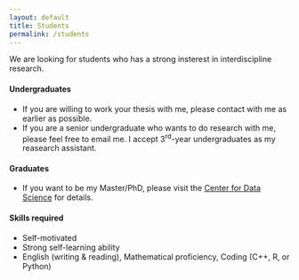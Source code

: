 ```yaml
---
layout: default
title: Students
permalink: /students
---
```


We are looking for students who has a strong insterest in interdiscipline research. <br>

#### Undergraduates
- If you are willing to work your thesis with me, please contact with me as earlier as possible.
- If you are a senior undergraduate who wants to do research with me, please feel free to email me. I accept 3<sup>rd</sup>-year undergraduates as my reasearch assistant.

#### Graduates
  - If you want to be my Master/PhD, please visit the [Center for Data Science](http://cds.zju.edu.cn/industry-news.aspx?k1=6&k2=24) for details.
  
#### Skills required
   - Self-motivated 
   - Strong self-learning ability
   - English (writing & reading), Mathematical proficiency, Coding (C++, R, or Python)

